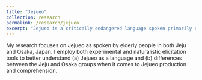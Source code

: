 ```yaml
---
title: "Jejueo"
collection: research
permalink: /research/jejueo
excerpt: "Jejueo is a critically endangered language spoken primarily on Jeju Island, South Korea. My research aims to describe key linguistic features of Jejueo as spoken on Jeju Island as well as by small diasporic groups in Osaka, Japan."
---
```


My research focuses on Jejueo as spoken by elderly people in both Jeju and Osaka, Japan. I employ both experimental and naturalistic elicitation tools to better understand (a) Jejueo as a language and (b) differences between the Jeju and Osaka groups when it comes to Jejueo production and comprehension. 